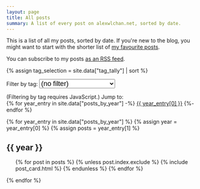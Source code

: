 ```yaml
---
layout: page
title: All posts
summary: A list of every post on alexwlchan.net, sorted by date.
---
```


This is a list of all my posts, sorted by date.
If you're new to the blog, you might want to start with the shorter list of [my favourite posts](/best-of/).

You can subscribe to my posts [as an RSS feed](/atom.xml).

<script src="/scripts/tag-filters.js"></script>

<div id="tag_filter">
  {% assign tag_selection = site.data["tag_tally"] | sort %}

  <p>Filter by tag:
    <select id="tag_selection" onchange="applyTagFilters()">
      <option value="_nofilter_">(no filter)</option>
      {% for tag in tag_selection %}
        {% if tag[1] > 1 %}
          <option value="{{ tag[0] }}">{{ tag[0] }} ({{ tag[1] }})</option>
        {% endif %}
      {% endfor %}
    </select>
  </p>
</div>

<noscript>
  (Filtering by tag requires JavaScript.)
</noscript>

<style>
  #tag_filter.enabled {
    margin-bottom: -5px;
    margin-top:    -5px;
  }

  #tag_filter.enabled p {
    background: rgba(208, 28, 17, 0.25);
    border-radius: 4px;
    padding: 5px 10px;
    margin-left:  -10px;
    margin-right: -10px;
  }

  select {
    font-size: 130%;
  }

  /* Ensure the label and list of years appear on the same line */
  #jumpto_label, #jumpto_list {
    display: inline-block;
    margin: 0;
  }

  #jumpto_list {
    list-style-type: none;
    padding-left: 0px !important;
  }

  /* Ensure they all display in a line */
  #jumpto_list li {
    display: inline;
  }

  /* This inserts the slashes between years.  See the comment in tag-filters.js
     for more on how/why this works. */
  #jumpto_list li:not(:first-child)::before {
    content: " / ";
  }

  #jumpto_list li.first_visible_jumpto::before {
    content: " ";
  }
</style>

<p id="jumpto_label">
  Jump to:&nbsp;<ul id="jumpto_list">
  {% for year_entry in site.data["posts_by_year"] -%}
    <li data-jumpto-year="{{ year_entry[0] }}">
      <a href="#year-{{ year_entry[0] }}">{{ year_entry[0] }}</a>
    </li>
  {%- endfor %}
  </ul>
</p>

{% for year_entry in site.data["posts_by_year"] %}
{% assign year = year_entry[0] %}
{% assign posts = year_entry[1] %}

<div class="year_group" data-group-year="{{ year }}" id="posts-{{ year }}">
  <h2 id="year-{{ year }}">{{ year }}</h2>

  <ul class="post_cards">
  {% for post in posts %}
    {% unless post.index.exclude %}
      {% include post_card.html %}
    {% endunless %}
  {% endfor %}
  </ul>
</div>
{% endfor %}
